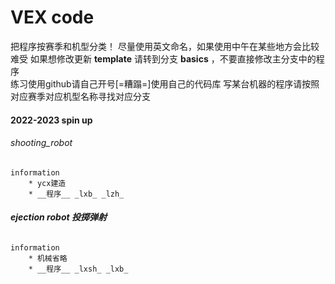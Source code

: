 # VEX code
把程序按赛季和机型分类！
尽量使用英文命名，如果使用中午在某些地方会比较难受
如果想修改更新 __template__ 请转到分支 __basics__ ，不要直接修改主分支中的程序  
练习使用github请自己开号[=糟蹋=]使用自己的代码库
写某台机器的程序请按照对应赛季对应机型名称寻找对应分支  
#### 2022-2023 spin up  
###### shooting_robot
    information
        * ycx建造
        * __程序__ _lxb_ _lzh_    
###### ___ejection robot 投掷弹射___ 
    information
        * 机械省略
        * __程序__ _lxsh_ _lxb_    
